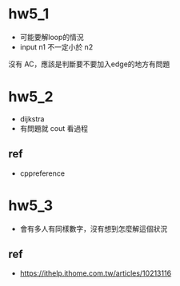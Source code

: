 hw5_1
===

- 可能要解loop的情況
- input n1 不一定小於 n2

沒有 AC，應該是判斷要不要加入edge的地方有問題

hw5_2
===

- dijkstra
- 有問題就 cout 看過程

ref
---

- cppreference

hw5_3
===

- 會有多人有同樣數字，沒有想到怎麼解這個狀況

ref
---

- https://ithelp.ithome.com.tw/articles/10213116